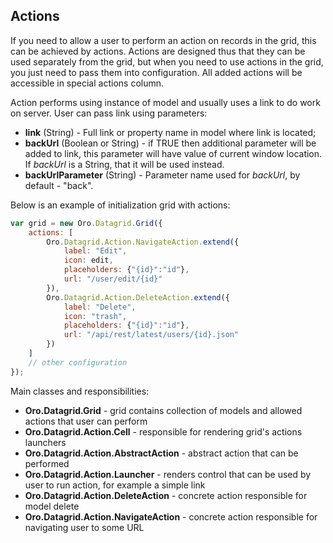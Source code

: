 Actions
-------

If you need to allow a user to perform an action on records in the grid, this can be achieved by actions. Actions are designed thus that they can be used separately from the grid, but when you need to use actions in the grid, you just need to pass them into configuration. All added actions will be accessible in special actions column.

Action performs using instance of model and usually uses a link to do work on server. User can pass link using parameters:

* **link** (String) - Full link or property name in model where link is located;
* **backUrl** (Boolean or String) - if TRUE then additional parameter will be added to link, this parameter will have value of current window location. If *backUrl* is a String, that it will be used instead.
* **backUrlParameter** (String) - Parameter name used for *backUrl*, by default - "back".

Below is an example of initialization grid with actions:
``` javascript
var grid = new Oro.Datagrid.Grid({
    actions: [
        Oro.Datagrid.Action.NavigateAction.extend({
            label: "Edit",
            icon: edit,
            placeholders: {"{id}":"id"},
            url: "/user/edit/{id}"
        }),
        Oro.Datagrid.Action.DeleteAction.extend({
            label: "Delete",
            icon: "trash",
            placeholders: {"{id}":"id"},
            url: "/api/rest/latest/users/{id}.json"
        })
    ]
    // other configuration
});
```

Main classes and responsibilities:

* **Oro.Datagrid.Grid** - grid contains collection of models and allowed actions that user can perform
* **Oro.Datagrid.Action.Cell** - responsible for rendering grid's actions launchers
* **Oro.Datagrid.Action.AbstractAction** - abstract action that can be performed
* **Oro.Datagrid.Action.Launcher** - renders control that can be used by user to run action, for example a simple link
* **Oro.Datagrid.Action.DeleteAction** - concrete action responsible for model delete
* **Oro.Datagrid.Action.NavigateAction** - concrete action responsible for navigating user to some URL
